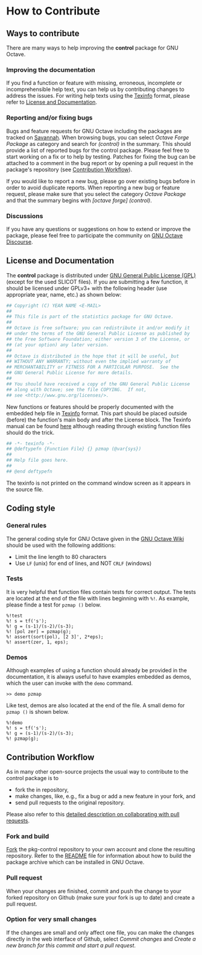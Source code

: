 # How to Contribute

## Ways to contribute

There are many ways to help improving the **control** package for GNU Octave.

### Improving the documentation

If you find a function or feature with missing, erroneous, incomplete or incomprehensible help text, you can help us by contributing changes to address the issues. For writing help texts using the [Texinfo](https://www.gnu.org/software/texinfo/) format, please refer to [License and Documentation](#license-and-documentation).

### Reporting and/or fixing bugs

Bugs and feature requests for GNU Octave including the packages are tracked on [Savannah](https://savannah.gnu.org/bugs/?group=octave). When browsing bugs, you can select *Octave Forge Package* as category and search for *(control)* in the summary. This should provide a list of reported bugs for the control package. Please feel free to start working on a fix or to help by testing. Patches for fixing the bug can be attached to a comment in the bug report or by opening a pull request in the package's repository (see [Contribution Workflow](#contribution-workflow)).

If you would like to report a new bug, please go over existing bugs before in order to avoid duplicate reports. When reporting a new bug or feature request, please make sure that you select the category *Octave Package* and that the summary begins with *[octave forge] (control)*.

### Discussions

If you have any questions or suggestions on how to extend or improve the package, please feel free to participate the community on 
[GNU Octave Discourse](https://octave.discourse.group/).

## License and Documentation

The **control** package is distributed under [GNU General Public License (GPL)](https://www.gnu.org/licenses/gpl-3.0.en.html) (except for the used SLICOT files). If you are submitting a few function, it should be licensed under GPLv3+ with the following header (use appropriate year, name, etc.) as shown below:

```bash
## Copyright (C) YEAR NAME <E-MAIL>
##
## This file is part of the statistics package for GNU Octave.
##
## Octave is free software; you can redistribute it and/or modify it
## under the terms of the GNU General Public License as published by
## the Free Software Foundation; either version 3 of the License, or
## (at your option) any later version.
##
## Octave is distributed in the hope that it will be useful, but
## WITHOUT ANY WARRANTY; without even the implied warranty of
## MERCHANTABILITY or FITNESS FOR A PARTICULAR PURPOSE.  See the
## GNU General Public License for more details.
##
## You should have received a copy of the GNU General Public License
## along with Octave; see the file COPYING.  If not,
## see <http://www.gnu.org/licenses/>.

```

New functions or features should be properly documented with the embedded help file in [Texinfo](https://www.gnu.org/software/texinfo/) format. This part should be placed outside (before) the function's main body and after the License block. The Texinfo manual can be found [here](https://www.gnu.org/software/texinfo/manual/texinfo/) although reading through existing function files should do the trick.

```bash
## -*- texinfo -*-
## @deftypefn {Function File} {} pzmap (@var{sys})
##
## Help file goes here.
##
## @end deftypefn
```

The texinfo is not printed on the command window screen as it appears in the source file.


## Coding style

### General rules

The general coding style for GNU Octave given in the [GNU Octave Wiki](https://wiki.octave.org/Octave_style_guide) should be used with the following additions:

- Limit the line length to 80 characters
- Use `LF` (unix) for end of lines, and NOT `CRLF` (windows)


### Tests

It is very helpful that function files contain tests for correct output. The tests are located at the end of the file with lines beginning with `%!`. As example, please finde a test for `pzmap ()` below.

```
%!test
%! s = tf('s');
%! g = (s-1)/(s-2)/(s-3);
%! [pol zer] = pzmap(g);
%! assert(sort(pol), [2 3]', 2*eps);
%! assert(zer, 1, eps);
```

### Demos

Although examples of using a function should already be provided in the documentation, it is always useful to have examples embedded as demos, which the user can invoke with the `demo` command.

```
>> demo pzmap
```

Like test, demos are also located at the end of the file. A small demo for `pzmap ()` is shown below.

```
%!demo
%! s = tf('s');
%! g = (s-1)/(s-2)/(s-3);
%! pzmap(g);
```

## Contribution Workflow

As in many other open-source projects the usual way to contribute to the control package is to

- fork the in repository,
- make changes, like, e.g., fix a bug or add a new feature in your fork, and
- send pull requests to the original repository.

Please also refer to this [detailed description on collaborating with pull requests](https://docs.github.com/en/pull-requests/collaborating-with-pull-requests).

### Fork and build

[Fork](https://github.com/gnu-octave/pkg-control/fork) the pkg-control repository to your own account and clone the resulting repository. Refer to the [README](README.md) file for information about how to build the package archive which can be installed in GNU Octave.

### Pull request

When your changes are finished, commit and push the change to your forked repository on Github (make sure your fork is up to date) and create a pull request.

### Option for very small changes

If the changes are small and only affect one file, you can make the changes directly in the web interface of Github, select *Commit changes* and *Create a new branch for this commit and start a pull request*.
 
 